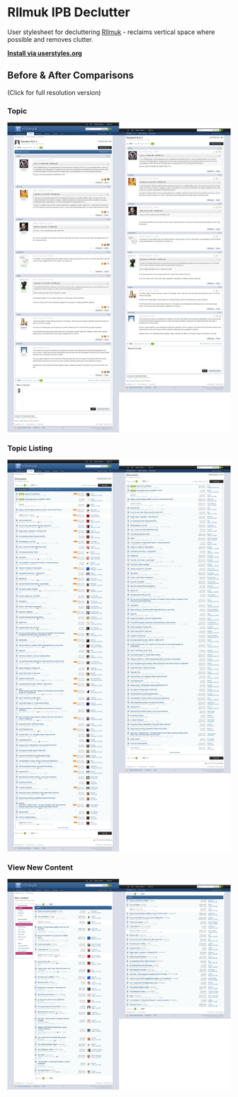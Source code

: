 # Rllmuk IPB Declutter

User stylesheet for decluttering [Rllmuk](http://www.rllmukforum.com) - reclaims
vertical space where possible and removes clutter.

**[Install via userstyles.org](https://userstyles.org/styles/60148/rllmuk-ipb-3-2-declutter)**

## Before & After Comparisons

(Click for full resolution version)

### Topic

![Topic](topic.png)

### Topic Listing

![Topic Listing](topiclisting.png)

### View New Content

![Topic Listing After](viewnewcontent.png)
